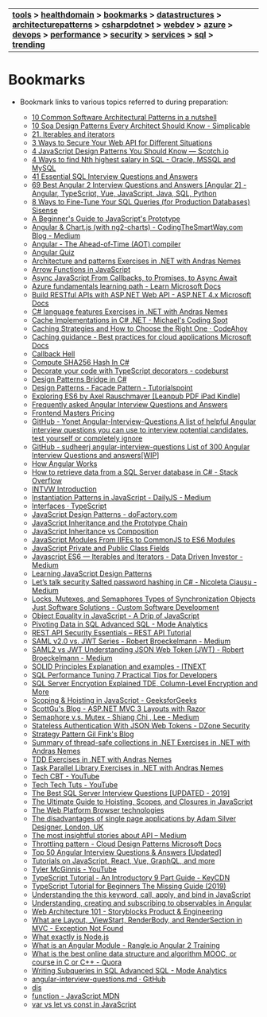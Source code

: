 | | |
| --- | --- |
| **[tools](/tools/tools.md) > [healthdomain](healthdomain/healthdomain.md) > [bookmarks](bookmarks/bookmarks.md) > [datastructures](datastructures/datastructures.md) > [architecturepatterns](architecturepatterns/architecturepatterns.md) > [csharpdotnet](csharpdotnet/csharpdotnet.md) > [webdev](webdev/webdev.md) > [azure](azure/azure.md) > [devops](devops/devops.md) > [performance](performance/performance.md) > [security](security/security.md) > [services](services/services.md) > [sql](sql/sql.md) > [trending](trending/trending.md)**|

# Bookmarks

- Bookmark links to various topics referred to during preparation:

    - <A HREF="https://towardsdatascience.com/10-common-software-architectural-patterns-in-a-nutshell-a0b47a1e9013" ADD_DATE="1588808614" LAST_MODIFIED="1588808614">10 Common Software Architectural Patterns in a nutshell</A>
    - <A HREF="https://arch.simplicable.com/arch/new/10-soa-design-patterns-every-architect-should-know" ADD_DATE="1588808614" LAST_MODIFIED="1588808614">10 Soa Design Patterns Every Architect Should Know - Simplicable</A>
    - <A HREF="https://exploringjs.com/es6/ch_iteration.html" ADD_DATE="1588808614" LAST_MODIFIED="1588808614">21. Iterables and iterators</A>
    - <A HREF="https://medium.com/swlh/3-ways-to-secure-your-web-api-for-different-situations-8d5cd4762ab3" ADD_DATE="1588808614" LAST_MODIFIED="1588808614">3 Ways to Secure Your Web API for Different Situations</A>
    - <A HREF="https://scotch.io/bar-talk/4-javascript-design-patterns-you-should-know#undefined" ADD_DATE="1588808614" LAST_MODIFIED="1588808614">4 JavaScript Design Patterns You Should Know ― Scotch.io</A>
    - <A HREF="https://javarevisited.blogspot.com/2016/01/4-ways-to-find-nth-highest-salary-in.html" ADD_DATE="1588808614" LAST_MODIFIED="1588808614">4 Ways to find Nth highest salary in SQL - Oracle, MSSQL and MySQL</A>
    - <A HREF="https://www.toptal.com/sql/interview-questions" ADD_DATE="1588808614" LAST_MODIFIED="1588808614">41 Essential SQL Interview Questions and Answers</A>
    - <A HREF="https://www.code-sample.com/2016/06/angular-2-interview-questions-and.html" ADD_DATE="1588808614" LAST_MODIFIED="1588808614">69 Best Angular 2 Interview Questions and Answers [Angular 2] - Angular, TypeScript, Vue, JavaScript, Java, SQL, Python</A>
    - <A HREF="https://www.sisense.com/blog/8-ways-fine-tune-sql-queries-production-databases/" ADD_DATE="1588808614" LAST_MODIFIED="1588808614">8 Ways to Fine-Tune Your SQL Queries (for Production Databases)   Sisense</A>
    - <A HREF="https://tylermcginnis.com/beginners-guide-to-javascript-prototype/" ADD_DATE="1588808614" LAST_MODIFIED="1588808614">A Beginner&#39;s Guide to JavaScript&#39;s Prototype</A>
    - <A HREF="https://medium.com/codingthesmartway-com-blog/angular-chart-js-with-ng2-charts-e21c8262777f" ADD_DATE="1588808614" LAST_MODIFIED="1588808614">Angular &amp; Chart.js (with ng2-charts) - CodingTheSmartWay.com Blog - Medium</A>
    - <A HREF="https://angular.io/guide/aot-compiler" ADD_DATE="1588808614" LAST_MODIFIED="1588808614">Angular - The Ahead-of-Time (AOT) compiler</A>
    - <A HREF="https://angular-quiz.surge.sh/" ADD_DATE="1588808614" LAST_MODIFIED="1588808614">Angular Quiz</A>
    - <A HREF="https://dotnetcodr.com/architecture-and-patterns/" ADD_DATE="1588808614" LAST_MODIFIED="1588808614">Architecture and patterns   Exercises in .NET with Andras Nemes</A>
    - <A HREF="https://tylermcginnis.com/arrow-functions/" ADD_DATE="1588808614" LAST_MODIFIED="1588808614">Arrow Functions in JavaScript</A>
    - <A HREF="https://tylermcginnis.com/async-javascript-from-callbacks-to-promises-to-async-await/" ADD_DATE="1588808614" LAST_MODIFIED="1588808614">Async JavaScript  From Callbacks, to Promises, to Async Await</A>
    - <A HREF="https://docs.microsoft.com/learn/paths/azure-fundamentals/?WT.mc_id=AzureAdmin_learning_path_azurefundamentals-infographic-wwl" ADD_DATE="1588808614" LAST_MODIFIED="1588808614">Azure fundamentals learning path - Learn   Microsoft Docs</A>
    - <A HREF="https://docs.microsoft.com/aspnet/web-api/overview/older-versions/build-restful-apis-with-aspnet-web-api" ADD_DATE="1588808614" LAST_MODIFIED="1588808614">Build RESTful APIs with ASP.NET Web API - ASP.NET 4.x   Microsoft Docs</A>
    - <A HREF="https://dotnetcodr.com/c-language-features/" ADD_DATE="1588808614" LAST_MODIFIED="1588808614">C# language features   Exercises in .NET with Andras Nemes</A>
    - <A HREF="https://michaelscodingspot.com/cache-implementations-in-csharp-net/" ADD_DATE="1588808614" LAST_MODIFIED="1588808614">Cache Implementations in C# .NET - Michael&#39;s Coding Spot</A>
    - <A HREF="https://codeahoy.com/2017/08/11/caching-strategies-and-how-to-choose-the-right-one/" ADD_DATE="1588808614" LAST_MODIFIED="1588808614">Caching Strategies and How to Choose the Right One · CodeAhoy</A>
    - <A HREF="https://docs.microsoft.com/azure/architecture/best-practices/caching" ADD_DATE="1588808614" LAST_MODIFIED="1588808614">Caching guidance - Best practices for cloud applications   Microsoft Docs</A>
    - <A HREF="http://callbackhell.com/" ADD_DATE="1588808614" LAST_MODIFIED="1588808614">Callback Hell</A>
    - <A HREF="https://www.c-sharpcorner.com/article/compute-sha256-hash-in-c-sharp/" ADD_DATE="1588808614" LAST_MODIFIED="1588808614">Compute SHA256 Hash In C#</A>
    - <A HREF="https://codeburst.io/decorate-your-code-with-typescript-decorators-5be4a4ffecb4" ADD_DATE="1588808614" LAST_MODIFIED="1588808614">Decorate your code with TypeScript decorators - codeburst</A>
    - <A HREF="https://refactoring.guru/design-patterns/bridge/csharp/example" ADD_DATE="1588808614" LAST_MODIFIED="1588808614">Design Patterns  Bridge in C#</A>
    - <A HREF="https://www.tutorialspoint.com/design_pattern/facade_pattern.htm" ADD_DATE="1588808614" LAST_MODIFIED="1588808614">Design Patterns - Facade Pattern - Tutorialspoint</A>
    - <A HREF="https://leanpub.com/exploring-es6/" ADD_DATE="1588808614" LAST_MODIFIED="1588808614">Exploring ES6 by Axel Rauschmayer [Leanpub PDF iPad Kindle]</A>
    - <A HREF="https://medium.com/@vigowebs/frequently-asked-angular-interview-questions-and-answers-d996be87cc7c" ADD_DATE="1588808614" LAST_MODIFIED="1588808614">Frequently asked  Angular Interview Questions and Answers</A>
    - <A HREF="https://frontendmasters.com/join/" ADD_DATE="1588808614" LAST_MODIFIED="1588808614">Frontend Masters Pricing</A>
    - <A HREF="https://github.com/Yonet/Angular-Interview-Questions#architecture-questions" ADD_DATE="1588808614" LAST_MODIFIED="1588808614">GitHub - Yonet Angular-Interview-Questions  A list of helpful Angular interview questions you can use to interview potential candidates, test yourself or completely ignore</A>
    - <A HREF="https://github.com/sudheerj/angular-interview-questions" ADD_DATE="1588808614" LAST_MODIFIED="1588808614">GitHub - sudheerj angular-interview-questions  List of 300 Angular Interview Questions and answers[WIP]</A>
    - <A HREF="https://www.ng-book.com/2/p/How-Angular-Works/" ADD_DATE="1588808614" LAST_MODIFIED="1588808614">How Angular Works  </A>
    - <A HREF="https://stackoverflow.com/questions/14171794/how-to-retrieve-data-from-a-sql-server-database-in-c" ADD_DATE="1588808614" LAST_MODIFIED="1588808614">How to retrieve data from a SQL Server database in C#  - Stack Overflow</A>
    - <A HREF="https://yangshun.github.io/tech-interview-handbook/algorithms/algorithms-introduction/" ADD_DATE="1588808614" LAST_MODIFIED="1588808614">INTVW Introduction</A>
    - <A HREF="https://medium.com/dailyjs/instantiation-patterns-in-javascript-8fdcf69e8f9b" ADD_DATE="1588808614" LAST_MODIFIED="1588808614">Instantiation Patterns in JavaScript - DailyJS - Medium</A>
    - <A HREF="https://www.typescriptlang.org/docs/handbook/interfaces.html" ADD_DATE="1588808614" LAST_MODIFIED="1588808614">Interfaces · TypeScript</A>
    - <A HREF="https://www.dofactory.com/javascript/design-patterns" ADD_DATE="1588808614" LAST_MODIFIED="1588808614">JavaScript Design Patterns - doFactory.com</A>
    - <A HREF="https://tylermcginnis.com/javascript-inheritance-and-the-prototype-chain/" ADD_DATE="1588808614" LAST_MODIFIED="1588808614">JavaScript Inheritance and the Prototype Chain</A>
    - <A HREF="https://tylermcginnis.com/javascript-inheritance-vs-composition/" ADD_DATE="1588808614" LAST_MODIFIED="1588808614">JavaScript Inheritance vs Composition</A>
    - <A HREF="https://tylermcginnis.com/javascript-modules-iifes-commonjs-esmodules/" ADD_DATE="1588808614" LAST_MODIFIED="1588808614">JavaScript Modules  From IIFEs to CommonJS to ES6 Modules</A>
    - <A HREF="https://tylermcginnis.com/javascript-private-and-public-class-fields/" ADD_DATE="1588808614" LAST_MODIFIED="1588808614">JavaScript Private and Public Class Fields</A>
    - <A HREF="https://medium.com/datadriveninvestor/javascript-es6-iterables-and-iterators-de18b54f4d4" ADD_DATE="1588808614" LAST_MODIFIED="1588808614">Javascript ES6 — Iterables and Iterators - Data Driven Investor - Medium</A>
    - <A HREF="https://addyosmani.com/resources/essentialjsdesignpatterns/book/" ADD_DATE="1588808614" LAST_MODIFIED="1588808614">Learning JavaScript Design Patterns</A>
    - <A HREF="https://medium.com/@mehanix/lets-talk-security-salted-password-hashing-in-c-5460be5c3aae" ADD_DATE="1588808614" LAST_MODIFIED="1588808614">Let’s talk security  Salted password hashing in C# - Nicoleta Ciauşu - Medium</A>
    - <A HREF="https://www.justsoftwaresolutions.co.uk/threading/locks-mutexes-semaphores.html" ADD_DATE="1588808614" LAST_MODIFIED="1588808614">Locks, Mutexes, and Semaphores  Types of Synchronization Objects   Just Software Solutions - Custom Software Development</A>
    - <A HREF="http://adripofjavascript.com/blog/drips/object-equality-in-javascript.html" ADD_DATE="1588808614" LAST_MODIFIED="1588808614">Object Equality in JavaScript - A Drip of JavaScript</A>
    - <A HREF="https://mode.com/sql-tutorial/sql-pivot-table" ADD_DATE="1588808614" LAST_MODIFIED="1588808614">Pivoting Data in SQL   Advanced SQL - Mode Analytics</A>
    - <A HREF="https://restfulapi.net/security-essentials/" ADD_DATE="1588808614" LAST_MODIFIED="1588808614">REST API Security Essentials – REST API Tutorial</A>
    - <A HREF="https://medium.com/@robert.broeckelmann/saml-v2-0-vs-jwt-series-550551f4eb0d" ADD_DATE="1588808614" LAST_MODIFIED="1588808614">SAML v2.0 vs. JWT Series - Robert Broeckelmann - Medium</A>
    - <A HREF="https://medium.com/@robert.broeckelmann/saml2-vs-jwt-understanding-json-web-token-jwt-67d56462feaf" ADD_DATE="1588808614" LAST_MODIFIED="1588808614">SAML2 vs JWT  Understanding JSON Web Token (JWT) - Robert Broeckelmann - Medium</A>
    - <A HREF="https://itnext.io/solid-principles-explanation-and-examples-715b975dcad4" ADD_DATE="1588808614" LAST_MODIFIED="1588808614">SOLID Principles  Explanation and examples - ITNEXT</A>
    - <A HREF="https://stackify.com/performance-tuning-in-sql-server-find-slow-queries/" ADD_DATE="1588808614" LAST_MODIFIED="1588808614">SQL Performance Tuning  7 Practical Tips for Developers</A>
    - <A HREF="https://blog.netwrix.com/2019/06/13/sql-server-encryption-explained-tde-column-level-encryption-and-more/" ADD_DATE="1588808614" LAST_MODIFIED="1588808614">SQL Server Encryption Explained  TDE, Column-Level Encryption and More</A>
    - <A HREF="https://www.geeksforgeeks.org/scoping-hoisting-javascript/" ADD_DATE="1588808614" LAST_MODIFIED="1588808614">Scoping &amp; Hoisting in JavaScript - GeeksforGeeks</A>
    - <A HREF="https://weblogs.asp.net/scottgu/asp-net-mvc-3-layouts" ADD_DATE="1588808614" LAST_MODIFIED="1588808614">ScottGu&#39;s Blog - ASP.NET MVC 3  Layouts with Razor</A>
    - <A HREF="https://medium.com/@lsc830621/semaphore-v-s-mutex-929b91453f03" ADD_DATE="1588808614" LAST_MODIFIED="1588808614">Semaphore v.s. Mutex - Shiang Chi , Lee - Medium</A>
    - <A HREF="https://dzone.com/articles/stateless-authentication-with-json-web-tokens" ADD_DATE="1588808614" LAST_MODIFIED="1588808614">Stateless Authentication With JSON Web Tokens - DZone Security</A>
    - <A HREF="http://blogs.microsoft.co.il/gilf/2008/05/23/strategy-pattern/" ADD_DATE="1588808614" LAST_MODIFIED="1588808614">Strategy Pattern   Gil Fink&#39;s Blog</A>
    - <A HREF="https://dotnetcodr.com/2017/05/30/summary-of-thread-safe-collections-in-net-3/#more-9855" ADD_DATE="1588808614" LAST_MODIFIED="1588808614">Summary of thread-safe collections in .NET   Exercises in .NET with Andras Nemes</A>
    - <A HREF="https://dotnetcodr.com/category/net/tdd/page/1/" ADD_DATE="1588808614" LAST_MODIFIED="1588808614">TDD   Exercises in .NET with Andras Nemes</A>
    - <A HREF="https://dotnetcodr.com/task-parallel-library/" ADD_DATE="1588808614" LAST_MODIFIED="1588808614">Task Parallel Library   Exercises in .NET with Andras Nemes</A>
    - <A HREF="https://www.youtube.com/channel/UCJ1GreMvJv6U5JtPGCinwJw/videos" ADD_DATE="1588808614" LAST_MODIFIED="1588808614">Tech CBT - YouTube</A>
    - <A HREF="https://www.youtube.com/channel/UCVi3trDeTcDASjNtvGPfgtA/videos" ADD_DATE="1588808614" LAST_MODIFIED="1588808614">Tech Tech Tuts - YouTube</A>
    - <A HREF="https://mindmajix.com/sql-server-interview-questions" ADD_DATE="1588808614" LAST_MODIFIED="1588808614">The Best SQL Server Interview Questions [UPDATED - 2019]</A>
    - <A HREF="https://tylermcginnis.com/ultimate-guide-to-execution-contexts-hoisting-scopes-and-closures-in-javascript/" ADD_DATE="1588808614" LAST_MODIFIED="1588808614">The Ultimate Guide to Hoisting, Scopes, and Closures in JavaScript</A>
    - <A HREF="https://platform.html5.org/" ADD_DATE="1588808614" LAST_MODIFIED="1588808614">The Web Platform  Browser technologies</A>
    - <A HREF="https://adamsilver.io/articles/the-disadvantages-of-single-page-applications/" ADD_DATE="1588808614" LAST_MODIFIED="1588808614">The disadvantages of single page applications by Adam Silver   Designer, London, UK</A>
    - <A HREF="https://medium.com/tag/api" ADD_DATE="1588808614" LAST_MODIFIED="1588808614">The most insightful stories about API – Medium</A>
    - <A HREF="https://docs.microsoft.com/azure/architecture/patterns/throttling" ADD_DATE="1588808614" LAST_MODIFIED="1588808614">Throttling pattern - Cloud Design Patterns   Microsoft Docs</A>
    - <A HREF="https://hackr.io/blog/angular-interview-questions" ADD_DATE="1588808614" LAST_MODIFIED="1588808614">Top 50 Angular Interview Questions &amp; Answers [Updated]</A>
    - <A HREF="https://tylermcginnis.com/blog/2" ADD_DATE="1588808614" LAST_MODIFIED="1588808614">Tutorials on JavaScript, React, Vue, GraphQL, and more</A>
    - <A HREF="https://www.youtube.com/user/irideabanana/videos" ADD_DATE="1588808614" LAST_MODIFIED="1588808614">Tyler McGinnis - YouTube</A>
    - <A HREF="https://www.keycdn.com/blog/typescript-tutorial" ADD_DATE="1588808614" LAST_MODIFIED="1588808614">TypeScript Tutorial - An Introductory 9 Part Guide - KeyCDN</A>
    - <A HREF="https://www.valentinog.com/blog/typescript/" ADD_DATE="1588808614" LAST_MODIFIED="1588808614">TypeScript Tutorial for Beginners  The Missing Guide (2019)</A>
    - <A HREF="https://tylermcginnis.com/this-keyword-call-apply-bind-javascript/" ADD_DATE="1588808614" LAST_MODIFIED="1588808614">Understanding the  this  keyword, call, apply, and bind in JavaScript</A>
    - <A HREF="https://medium.com/@luukgruijs/understanding-creating-and-subscribing-to-observables-in-angular-426dbf0b04a3" ADD_DATE="1588808614" LAST_MODIFIED="1588808614">Understanding, creating and subscribing to observables in Angular</A>
    - <A HREF="https://engineering.videoblocks.com/web-architecture-101-a3224e126947" ADD_DATE="1588808614" LAST_MODIFIED="1588808614">Web Architecture 101 - Storyblocks Product &amp; Engineering</A>
    - <A HREF="https://exceptionnotfound.net/asp-net-mvc-demystified-layout-viewstart-renderbody-and-rendersection/" ADD_DATE="1588808614" LAST_MODIFIED="1588808614">What are Layout, _ViewStart, RenderBody, and RenderSection in MVC  - Exception Not Found</A>
    - <A HREF="https://www.freecodecamp.org/news/what-exactly-is-node-js-ae36e97449f5/" ADD_DATE="1588808614" LAST_MODIFIED="1588808614">What exactly is Node.js </A>
    - <A HREF="https://angular-2-training-book.rangle.io/modules/introduction" ADD_DATE="1588808614" LAST_MODIFIED="1588808614">What is an Angular Module  - Rangle.io   Angular 2 Training</A>
    - <A HREF="https://www.quora.com/What-is-the-best-online-data-structure-and-algorithm-MOOC-or-course-in-C-or-C++" ADD_DATE="1588808614" LAST_MODIFIED="1588808614">What is the best online data structure and algorithm MOOC, or course in C or C++  - Quora</A>
    - <A HREF="https://mode.com/sql-tutorial/sql-sub-queries#joining-subqueries" ADD_DATE="1588808614" LAST_MODIFIED="1588808614">Writing Subqueries in SQL   Advanced SQL - Mode Analytics</A>
    - <A HREF="https://gist.github.com/amcdnl/d1f9995560da80160d64f700d0bd8d7c" ADD_DATE="1588808614" LAST_MODIFIED="1588808614">angular-interview-questions.md · GitHub</A>
    - <A HREF="https://svrtechnologies.com/best-38-c-interview-questions-and-answers-pdf/" ADD_DATE="1588808614" LAST_MODIFIED="1588808614">dis</A>
    - <A HREF="https://developer.mozilla.org/en-US/docs/Web/JavaScript/Reference/Statements/function*" ADD_DATE="1588808614" LAST_MODIFIED="1588808614">function  - JavaScript   MDN</A>
    - <A HREF="https://tylermcginnis.com/var-let-const/" ADD_DATE="1588808614" LAST_MODIFIED="1588808614">var vs let vs const in JavaScript</A>
            